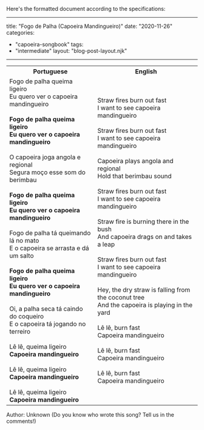Here's the formatted document according to the specifications:

---
title: "Fogo de Palha (Capoeira Mandingueiro)"
date: "2020-11-26"
categories: 
  - "capoeira-songbook"
tags: 
  - "intermediate"
layout: "blog-post-layout.njk"
---

<table class="capoeira-table">
    <tr class="header-row">
        <th>Portuguese</th>
        <th>English</th>
    </tr>
    <tr>
        <td>Fogo de palha queima ligeiro<br>
        Eu quero ver o capoeira mandingueiro<br>
        <br>
        <strong>Fogo de palha queima ligeiro<br>
        Eu quero ver o capoeira mandingueiro</strong><br>
        <br>
        O capoeira joga angola e regional<br>
        Segura moço esse som do berimbau<br>
        <strong><br>
        Fogo de palha queima ligeiro<br>
        Eu quero ver o capoeira mandingueiro</strong><br>
        <br>
        Fogo de palha tá queimando lá no mato<br>
        E o capoeira se arrasta e dá um salto<br>
        <strong><br>
        Fogo de palha queima ligeiro<br>
        Eu quero ver o capoeira mandingueiro</strong><br>
        <br>
        Oi, a palha seca tá caindo do coqueiro<br>
        E o capoeira tá jogando no terreiro<br>
        <br>
        Lê lê, queima ligeiro<br>
        <strong>Capoeira mandingueiro</strong><br>
        <br>
        Lê lê, queima ligeiro<br>
        <strong>Capoeira mandingueiro</strong><br>
        <br>
        Lê lê, queima ligeiro<br>
        <strong>Capoeira mandingueiro</strong></td>
        <td>Straw fires burn out fast<br>
        I want to see capoeira mandingueiro<br>
        <br>
        Straw fires burn out fast<br>
        I want to see capoeira mandingueiro<br>
        <br>
        Capoeira plays angola and regional<br>
        Hold that berimbau sound<br>
        <br>
        Straw fires burn out fast<br>
        I want to see capoeira mandingueiro<br>
        <br>
        Straw fire is burning there in the bush<br>
        And capoeira drags on and takes a leap<br>
        <br>
        Straw fires burn out fast<br>
        I want to see capoeira mandingueiro<br>
        <br>
        Hey, the dry straw is falling from the coconut tree<br>
        And the capoeira is playing in the yard<br>
        <br>
        Lê lê, burn fast<br>
        Capoeira mandingueiro<br>
        <br>
        Lê lê, burn fast<br>
        Capoeira mandingueiro<br>
        <br>
        Lê lê, burn fast<br>
        Capoeira mandingueiro</td>
    </tr>
</table>

<figcaption>
Author: Unknown (Do you know who wrote this song? Tell us in the comments!)
</figcaption>